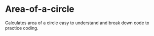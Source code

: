 # Area-of-a-circle
Calculates  area of a circle
easy to understand and break down code to practice coding.
